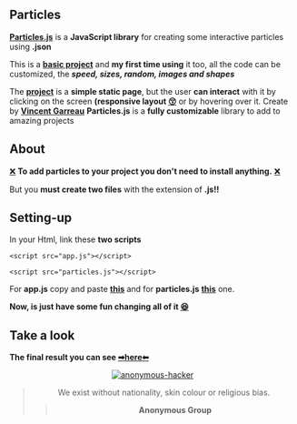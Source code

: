 ## Particles
**[Particles.js](https://vincentgarreau.com/particles.js/)** is a **JavaScript library** for creating some interactive particles using **.json**

This is a **[basic project](https://bumboobee.github.io/particles-js/)** and **my first time using** it too, all the code can be customized, the ***speed, sizes, random, images and shapes***

The **[project](https://bumboobee.github.io/particles-js/)** is a **simple static page**, but the user **can interact** with it by clicking on the screen **(responsive layout [😚](https://bumboobee.github.io/particles-js/)** or by hovering over it. Create by **[Vincent Garreau](https://github.com/VincentGarreau)** **Particles.js** is a **fully customizable** library to add to amazing projects
 
## About 
[❌](]) **To add particles to your project you don't need to install anything.** [❌](https://bumboobee.github.io/particles-js/)

But you **must create two files** with the extension of **.js!!**

## Setting-up 

In your Html, link these **two scripts**

```<script src="app.js"></script>```

 ```<script src="particles.js"></script>```
 
For **app.js** copy and paste **[this](https://github.com/VincentGarreau/particles.js/blob/master/demo/js/app.js)** and for **particles.js** **[this](https://github.com/VincentGarreau/particles.js/blob/master/particles.js)** one.

**Now, is just have some fun changing all of it [😆](https://bumboobee.github.io/particles-js/)**

## Take a look

 **The final result you can see [➡here⬅](https://bumboobee.github.io/particles-js/)** 
<div align="center">

[![anonymous-hacker](https://user-images.githubusercontent.com/94147847/156250112-e78d0d76-ac0e-4cc2-9277-617b4276555a.gif)](https://bumboobee.github.io/particles-js/)

 > We exist without nationality, skin colour or religious bias. 
 >> **Anonymous Group**
<div \> 
